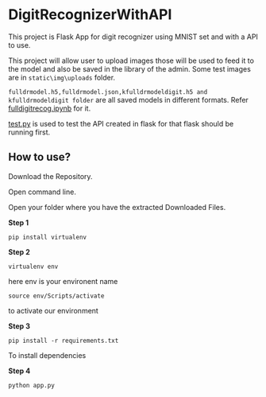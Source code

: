 # DigitRecognizerWithAPI
This project is Flask App for digit recognizer using MNIST set and with a API to use.

This project will allow user to upload images those will be used to feed it to the model and also be saved in the library of the admin.
Some test images are in ```static\img\uploads``` folder.

```fulldrmodel.h5,fulldrmodel.json,kfulldrmodeldigit.h5 and kfulldrmodeldigit folder``` are all saved models in different formats. Refer
[fulldigitrecog.ipynb](https://github.com/HarshOza36/DigitRecognizerWithAPI/blob/master/fulldigitrecog.ipynb) for it.

[test.py](https://github.com/HarshOza36/DigitRecognizerWithAPI/blob/master/test.py "Api test") is used to test the API created in flask for that flask should be running first.


## How to use?
Download the Repository.

Open command line.

Open your folder where you have the extracted Downloaded Files.

**Step 1**
```
pip install virtualenv
```
**Step 2**
```
virtualenv env
```
here env is your environent name
```
source env/Scripts/activate
```
to activate our environment

**Step 3**
```
pip install -r requirements.txt
```
To install dependencies

**Step 4**
```
python app.py
```
